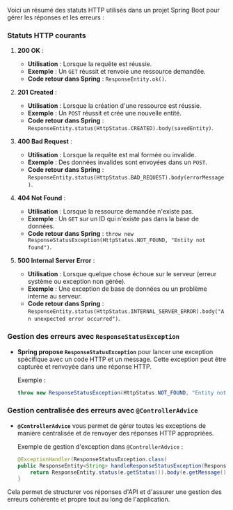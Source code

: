 Voici un résumé des statuts HTTP utilisés dans un projet Spring Boot pour gérer les réponses et les erreurs :

### Statuts HTTP courants

1. **200 OK** : 
   - **Utilisation** : Lorsque la requête est réussie.
   - **Exemple** : Un `GET` réussit et renvoie une ressource demandée.
   - **Code retour dans Spring** : `ResponseEntity.ok()`.

2. **201 Created** : 
   - **Utilisation** : Lorsque la création d'une ressource est réussie.
   - **Exemple** : Un `POST` réussit et crée une nouvelle entité.
   - **Code retour dans Spring** : `ResponseEntity.status(HttpStatus.CREATED).body(savedEntity)`.

3. **400 Bad Request** : 
   - **Utilisation** : Lorsque la requête est mal formée ou invalide.
   - **Exemple** : Des données invalides sont envoyées dans un `POST`.
   - **Code retour dans Spring** : `ResponseEntity.status(HttpStatus.BAD_REQUEST).body(errorMessage)`.

4. **404 Not Found** : 
   - **Utilisation** : Lorsque la ressource demandée n'existe pas.
   - **Exemple** : Un `GET` sur un ID qui n'existe pas dans la base de données.
   - **Code retour dans Spring** : `throw new ResponseStatusException(HttpStatus.NOT_FOUND, "Entity not found")`.

5. **500 Internal Server Error** : 
   - **Utilisation** : Lorsque quelque chose échoue sur le serveur (erreur système ou exception non gérée).
   - **Exemple** : Une exception de base de données ou un problème interne au serveur.
   - **Code retour dans Spring** : `ResponseEntity.status(HttpStatus.INTERNAL_SERVER_ERROR).body("An unexpected error occurred")`.

### Gestion des erreurs avec `ResponseStatusException`

- **Spring propose `ResponseStatusException`** pour lancer une exception spécifique avec un code HTTP et un message. Cette exception peut être capturée et renvoyée dans une réponse HTTP.
  
  Exemple :
  ```java
  throw new ResponseStatusException(HttpStatus.NOT_FOUND, "Entity not found");
  ```

### Gestion centralisée des erreurs avec `@ControllerAdvice`

- **`@ControllerAdvice`** vous permet de gérer toutes les exceptions de manière centralisée et de renvoyer des réponses HTTP appropriées.
  
  Exemple de gestion d'exception dans `@ControllerAdvice` :
  ```java
  @ExceptionHandler(ResponseStatusException.class)
  public ResponseEntity<String> handleResponseStatusException(ResponseStatusException e) {
      return ResponseEntity.status(e.getStatus()).body(e.getMessage());
  }
  ```

Cela permet de structurer vos réponses d'API et d'assurer une gestion des erreurs cohérente et propre tout au long de l'application.